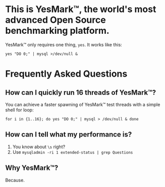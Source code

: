 # This is YesMark™, the world's most advanced Open Source benchmarking platform.

YesMark™ only requires one thing, `yes`. It works like this:

    yes "DO 0;" | mysql >/dev/null &

# Frequently Asked Questions

## How can I quickly run 16 threads of YesMark™?

You can achieve a faster spawning of YesMark™ test threads with a simple shell for loop:

    for i in {1..16}; do yes "DO 0;" | mysql > /dev/null & done

## How can I tell what my performance is?

1. You know about `\s` right?
2. Use `mysqladmin -ri 1 extended-status | grep Questions`

## Why YesMark™?

Because.
